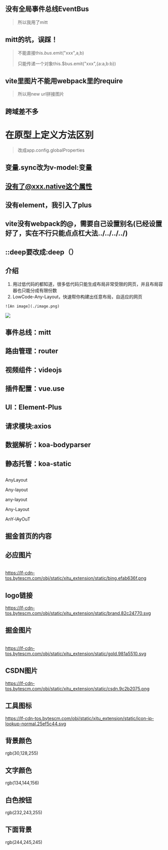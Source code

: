 ## 没有全局事件总线EventBus

> 所以我用了mitt

## mitt的坑，误踩！

> 不能直接this.$bus.$emit("xxx",a,b)
>
> 只能传递一个对象this.\$bus.emit("xxx",{a:a,b:b})

## vite里图片不能用webpack里的require

> 所以用new url拼接图片

## 跨域差不多

# 在原型上定义方法区别

> 改成app.config.globalProperties

## 变量.sync改为v-model:变量

## 没有了@xxx.native这个属性

## 没有element，我引入了plus

## vite没有webpack的@，需要自己设置别名(已经设置好了，实在不行只能点点杠大法../../../../)

## ::deep要改成:deep（）

## 介绍

1. 用过低代码的都知道，很多低代码只能生成布局非常受限的网页，并且布局容器也只能分成有限份数
2. LowCode-Any-Layout，快速帮你构建出任意布局，自适应的网页

```
![An image](./image.png)
```

![](file://C:\Personal\Documents/IkMarkdown/.assets/vue2和vue3区别.md292771.0675869.png)

## 事件总线：mitt

## 路由管理：router

## 视频组件：videojs

## 插件配置：vue.use

## UI：Element-Plus

## 请求模块:axios

## 数据解析：koa-bodyparser

## 静态托管：koa-static

## 

AnyLayout

Any-layout

any-layout

Any-Layout

AnY-lAyOuT

## 掘金首页的内容

## 必应图片

<br/>https://lf-cdn-tos.bytescm.com/obj/static/xitu_extension/static/bing.efab636f.png

## logo链接

https://lf-cdn-tos.bytescm.com/obj/static/xitu_extension/static/brand.82c24770.svg

## 掘金图片

<br/>https://lf-cdn-tos.bytescm.com/obj/static/xitu_extension/static/gold.981a5510.svg

## CSDN图片

https://lf-cdn-tos.bytescm.com/obj/static/xitu_extension/static/csdn.9c2b2075.png

## 工具图标

https://lf-cdn-tos.bytescm.com/obj/static/xitu_extension/static/icon-ip-lookup-normal.25ef5c44.svg

## 背景颜色

rgb(30,128,255)

## 文字颜色

rgb(134,144,156)

## 白色按钮

rgb(232,243,255)

## 下面背景

rgb(244,245,245)
